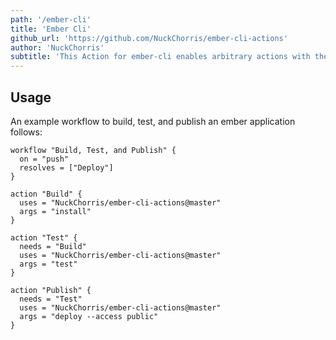 ```yaml
---
path: '/ember-cli'
title: 'Ember Cli'
github_url: 'https://github.com/NuckChorris/ember-cli-actions'
author: 'NuckChorris'
subtitle: 'This Action for ember-cli enables arbitrary actions with the ember-cli command-line client, including deploying ember applications with ember-cl-deploy.'
---
```


## Usage

An example workflow to build, test, and publish an ember application follows:

```hcl
workflow "Build, Test, and Publish" {
  on = "push"
  resolves = ["Deploy"]
}

action "Build" {
  uses = "NuckChorris/ember-cli-actions@master"
  args = "install"
}

action "Test" {
  needs = "Build"
  uses = "NuckChorris/ember-cli-actions@master"
  args = "test"
}

action "Publish" {
  needs = "Test"
  uses = "NuckChorris/ember-cli-actions@master"
  args = "deploy --access public"
}
```
